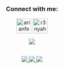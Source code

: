 <h3 align="center">Connect with me:</h3>
<p align="center">
 <a href="https://www.linkedin.com/in/arianfebrian/" target="blank"><img align="center"
      src="https://raw.githubusercontent.com/rahuldkjain/github-profile-readme-generator/master/src/images/icons/Social/linked-in-alt.svg"
      alt="arianfebrian" height="40" width="40" /></a>
  <a href="https://www.instagram.com/r3nyah_" target="blank"><img align="center"
      src="https://raw.githubusercontent.com/rahuldkjain/github-profile-readme-generator/master/src/images/icons/Social/instagram.svg"
      alt="r3nyahphelia" height="40" width="40" /></a>
      </p>

<p align="center">
<img src="https://visitor-badge.glitch.me/badge?page_id=r3nyah">
 </p>
 <br>


<div align="center"> 
  <a href="https://github.com/r3nyah">
  <img src="https://github-profile-summary-cards.vercel.app/api/cards/repos-per-language?username=r3nyah&theme=monokai"/>
  <img src="https://github-profile-summary-cards.vercel.app/api/cards/most-commit-language?username=r3nyah&theme=monokai"/>
  <img src="https://activity-graph.herokuapp.com/graph?username=r3nyah&theme=monokai"/>
</div>

<!--![r3nyah](https://github-readme-stats.vercel.app/api/top-langs/?username=r3nyah&theme=dark&show_icons=true&hide_border=true&text_color=fff&bg_color=151B23)-->
<!--![r3nyah](https://github-profile-summary-cards.vercel.app/api/cards/repos-per-language?username=r3nyah&theme=monokai)
![r3nyah](https://github-profile-summary-cards.vercel.app/api/cards/most-commit-language?username=r3nyah&theme=monokai)-->
<!-- ![r3nyah](https://github-readme-stats.vercel.app/api?username=r3nyah&show_icons=true&theme=monokai)
<img src="https://github-readme-streak-stats.herokuapp.com/?user=r3nyah&theme=monokai"/> -->
<!--![r3nyah](https://activity-graph.herokuapp.com/graph?username=r3nyah&theme=monokai)-->

<br>
<!--![r3nyah](https://github-readme-stats.vercel.app/api/top-langs/?username=r3nyah&theme=dark&show_icons=true&hide_border=true&text_color=fff&bg_color=151B23)-->

<!---
ariannnnnnn/ariannnnnnn is a ✨ special ✨ repository because its `README.md` (this file) appears on your GitHub profile.
You can click the Preview link to take a look at your changes.
--->
